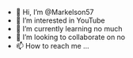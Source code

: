 - 👋 Hi, I’m @Markelson57
- 👀 I’m interested in YouTube 
- 🌱 I’m currently learning no much
- 💞️ I’m looking to collaborate on no
- 📫 How to reach me ...

<!---
Markelson57/Markelson57 is a ✨ special ✨ repository because its `README.md` (this file) appears on your GitHub profile.
You can click the Preview link to take a look at your changes.
--->
